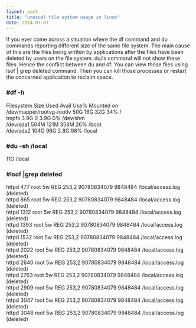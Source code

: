 ```yaml
---
layout: post
title: "unusual file system usage in linux"
date: 2014-03-01
---
```


If you ever come across a situation where the df command and du commands reporting different size of the same file system. The main cause of this are the files being written by applications after the files have been deleted by users on the file system. du/ls command will not show these files. Hence the conflict between du and df. You can view those files using lsof &#124; grep deleted command. Then you can kill those processes or restart the concerned application to reclaim space.

<h3>&#35;df -h</h3>
Filesystem Size Used Avail Use% Mounted on <br>
/dev/mapper/rootvg-rootlv 50G 16G 32G 34% / <br>
tmpfs 3.9G 0 3.9G 0% /dev/shm<br>
/dev/sda1 504M 121M 358M 26% /boot<br>
/dev/sda2 104G 96G 2.8G 98% /local<br>

<h3>&#35;du -sh /local</h3>
11G /local

<h3>&#35;lsof |grep deleted</h3>
httpd 477 root 5w REG 253,2 90780834079 9848484 /local/access.log (deleted) <br>
httpd 865 root 5w REG 253,2 90780834079 9848484 /local/access.log (deleted) <br>
httpd 1312 root 5w REG 253,2 90780834079 9848484 /local/access.log (deleted) <br>
httpd 1393 root 5w REG 253,2 90780834079 9848484 /local/access.log (deleted) <br>
httpd 1532 root 5w REG 253,2 90780834079 9848484 /local/access.log (deleted) <br>
httpd 2022 root 5w REG 253,2 90780834079 9848484 /local/access.log (deleted) <br>
httpd 2640 root 5w REG 253,2 90780834079 9848484 /local/access.log (deleted) <br>
httpd 2763 root 5w REG 253,2 90780834079 9848484 /local/access.log (deleted) <br>
httpd 2909 root 5w REG 253,2 90780834079 9848484 /local/access.log (deleted) <br>
httpd 3047 root 5w REG 253,2 90780834079 9848484 /local/access.log (deleted) <br>
httpd 3048 root 5w REG 253,2 90780834079 9848484 /local/access.log (deleted) <br>
